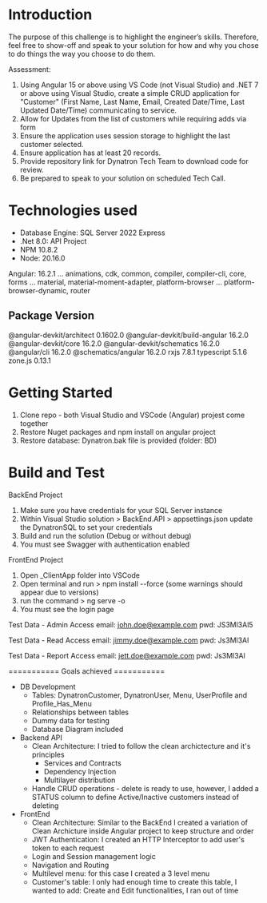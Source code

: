 # Introduction 
The purpose of this challenge is to highlight the engineer’s skills. Therefore, feel free to show-off and speak to your solution for how and why you chose to do things the way you choose to do them.

Assessment:
1.	Using Angular 15 or above using VS Code (not Visual Studio) and .NET 7 or above using Visual Studio, create a simple CRUD application for "Customer" (First Name, Last Name, Email, Created Date/Time, Last Updated Date/Time) communicating to service.
2.	Allow for Updates from the list of customers while requiring adds via form
3.	Ensure the application uses session storage to highlight the last customer selected.
4.	Ensure application has at least 20 records.
5.	Provide repository link for Dynatron Tech Team to download code for review.
6.	Be prepared to speak to your solution on scheduled Tech Call.

# Technologies used
- Database Engine: SQL Server 2022 Express
- .Net 8.0: API Project
- NPM 10.8.2
- Node: 20.16.0
  
Angular: 16.2.1
... animations, cdk, common, compiler, compiler-cli, core, forms
... material, material-moment-adapter, platform-browser
... platform-browser-dynamic, router

Package                         Version
---------------------------------------------------------
@angular-devkit/architect       0.1602.0
@angular-devkit/build-angular   16.2.0
@angular-devkit/core            16.2.0
@angular-devkit/schematics      16.2.0
@angular/cli                    16.2.0
@schematics/angular             16.2.0
rxjs                            7.8.1
typescript                      5.1.6
zone.js                         0.13.1

# Getting Started
1. Clone repo - both Visual Studio and VSCode (Angular) projest come together
2. Restore Nuget packages and npm install on angular project
3. Restore database: Dynatron.bak file is provided (folder: BD)

# Build and Test
BackEnd Project
1. Make sure you have credentials for your SQL Server instance
2. Within Visual Studio solution > BackEnd.API > appsettings.json update the DynatronSQL to set your credentials
3. Build and run the solution (Debug or without debug)
4. You must see Swagger with authentication enabled

FrontEnd Project
1. Open _ClientApp folder into VSCode
2. Open terminal and run > npm install --force (some warnings should appear due to versions)
3. run the command > ng serve -o
4. You must see the login page

Test Data - Admin Access
email: john.doe@example.com
pwd: JS3Ml3Al5

Test Data - Read Access
email: jimmy.doe@example.com
pwd: Js3Ml3Al

Test Data - Report Access
email: jett.doe@example.com
pwd: Js3Ml3Al

=========== Goals achieved ===========
- DB Development
  - Tables: DynatronCustomer, DynatronUser, Menu, UserProfile and Profile_Has_Menu
  - Relationships between tables
  - Dummy data for testing
  - Database Diagram included
- Backend API
  - Clean Architecture: I tried to follow the clean archictecture and it's principles
    - Services and Contracts
    - Dependency Injection
    - Multilayer distribution
  - Handle CRUD operations - delete is ready to use, however, I added a STATUS column to define Active/Inactive customers instead of deleting
- FrontEnd
  - Clean Architecture: Similar to the BackEnd I created a variation of Clean Archicture inside Angular project to keep structure and order
  - JWT Authentication: I created an HTTP Interceptor to add user's token to each request
  - Login and Session management logic
  - Navigation and Routing
  - Multilevel menu: for this case I created a 3 level menu
  - Customer's table: I only had enough time to create this table, I wanted to add: Create and Edit functionalities, I ran out of time
